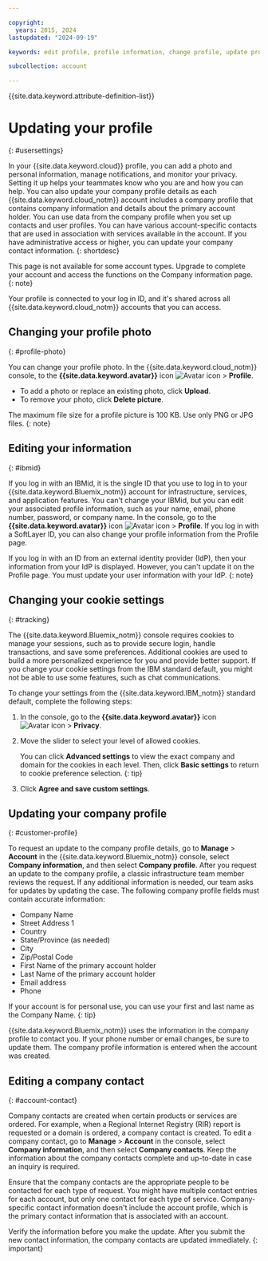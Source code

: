 ```yaml
---

copyright:
  years: 2015, 2024
lastupdated: "2024-09-19"

keywords: edit profile, profile information, change profile, update profile, cookies, tracking, privacy, set up profile, company information, company details, company account, company profile, company contact

subcollection: account

---
```


{{site.data.keyword.attribute-definition-list}}

# Updating your profile
{: #usersettings}

In your {{site.data.keyword.cloud}} profile, you can add a photo and personal information, manage notifications, and monitor your privacy. Setting it up helps your teammates know who you are and how you can help. You can also update your company profile details as each {{site.data.keyword.cloud_notm}} account includes a company profile that contains company information and details about the primary account holder. You can use data from the company profile when you set up contacts and user profiles. You can have various account-specific contacts that are used in association with services available in the account. If you have administrative access or higher, you can update your company contact information.
{: shortdesc}

This page is not available for some account types. Upgrade to complete your account and access the functions on the Company information page.
{: note}

Your profile is connected to your log in ID, and it's shared across all {{site.data.keyword.cloud_notm}} accounts that you can access.

## Changing your profile photo
{: #profile-photo}

You can change your profile photo. In the {{site.data.keyword.cloud_notm}} console, to the **{{site.data.keyword.avatar}}** icon ![Avatar icon](../icons/i-avatar-icon.svg "Avatar") > **Profile**.

* To add a photo or replace an existing photo, click **Upload**.
* To remove your photo, click **Delete picture**.

The maximum file size for a profile picture is 100 KB. Use only PNG or JPG files.
{: note}

## Editing your information
{: #ibmid}

If you log in with an IBMid, it is the single ID that you use to log in to your {{site.data.keyword.Bluemix_notm}} account for infrastructure, services, and application features. You can't change your IBMid, but you can edit your associated profile information, such as your name, email, phone number, password, or company name. In the console, go to the **{{site.data.keyword.avatar}}** icon ![Avatar icon](../icons/i-avatar-icon.svg "Avatar") > **Profile**. If you log in with a SoftLayer ID, you can also change your profile information from the Profile page.

If you log in with an ID from an external identity provider (IdP), then your information from your IdP is displayed. However, you can't update it on the Profile page. You must update your user information with your IdP.
{: note}

## Changing your cookie settings
{: #tracking}

The {{site.data.keyword.Bluemix_notm}} console requires cookies to manage your sessions, such as to provide secure login, handle transactions, and save some preferences. Additional cookies are used to build a more personalized experience for you and provide better support. If you change your cookie settings from the IBM standard default, you might not be able to use some features, such as chat communications.

To change your settings from the {{site.data.keyword.IBM_notm}} standard default, complete the following steps:
1. In the console, go to the **{{site.data.keyword.avatar}}** icon ![Avatar icon](../icons/i-avatar-icon.svg "Avatar") > **Privacy**.
1. Move the slider to select your level of allowed cookies.

   You can click **Advanced settings** to view the exact company and domain for the cookies in each level. Then, click **Basic settings** to return to cookie preference selection.
   {: tip}

1. Click **Agree and save custom settings**.

## Updating your company profile
{: #customer-profile}

To request an update to the company profile details, go to **Manage** > **Account** in the {{site.data.keyword.Bluemix_notm}} console, select **Company information**, and then select **Company profile**. After you request an update to the company profile, a classic infrastructure team member reviews the request. If any additional information is needed, our team asks for updates by updating the case. The following company profile fields must contain accurate information:

* Company Name
* Street Address 1
* Country
* State/Province (as needed)
* City
* Zip/Postal Code
* First Name of the primary account holder
* Last Name of the primary account holder
* Email address
* Phone

If your account is for personal use, you can use your first and last name as the Company Name.
{: tip}

{{site.data.keyword.Bluemix_notm}} uses the information in the company profile to contact you. If your phone number or email changes, be sure to update them. The company profile information is entered when the account was created.

## Editing a company contact
{: #account-contact}

Company contacts are created when certain products or services are ordered. For example, when a Regional Internet Registry (RIR) report is requested or a domain is ordered, a company contact is created. To edit a company contact, go to **Manage** > **Account** in the console, select **Company information**, and then select **Company contacts**. Keep the information about the company contacts complete and up-to-date in case an inquiry is required.

Ensure that the company contacts are the appropriate people to be contacted for each type of request. You might have multiple contact entries for each account, but only one contact for each type of service. Company-specific contact information doesn't include the account profile, which is the primary contact information that is associated with an account.

Verify the information before you make the update. After you submit the new contact information, the company contacts are updated immediately.
{: important}

